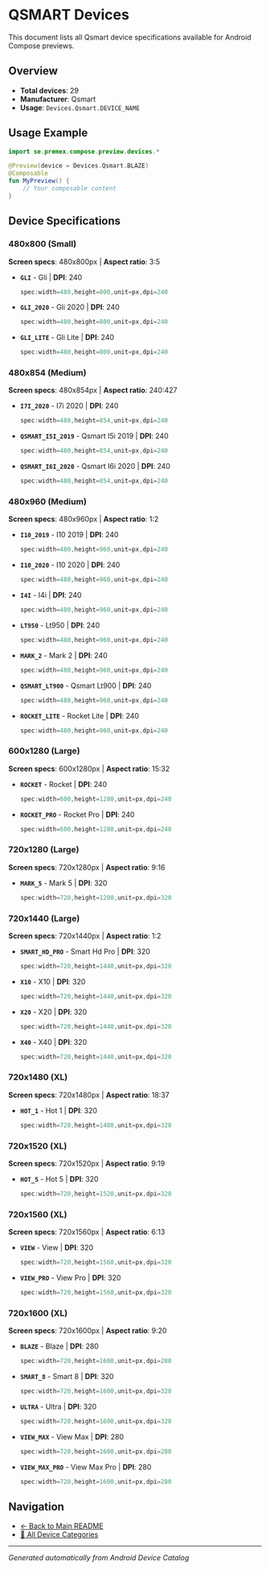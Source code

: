 # QSMART Devices

This document lists all Qsmart device specifications available for Android Compose previews.

## Overview

- **Total devices**: 29
- **Manufacturer**: Qsmart
- **Usage**: `Devices.Qsmart.DEVICE_NAME`

## Usage Example

```kotlin
import se.premex.compose.preview.devices.*

@Preview(device = Devices.Qsmart.BLAZE)
@Composable
fun MyPreview() {
    // Your composable content
}
```

## Device Specifications

### 480x800 (Small)

**Screen specs**: 480x800px | **Aspect ratio**: 3:5

- **`GLI`** - Gli | **DPI**: 240
  ```kotlin
  spec:width=480,height=800,unit=px,dpi=240
  ```

- **`GLI_2020`** - Gli 2020 | **DPI**: 240
  ```kotlin
  spec:width=480,height=800,unit=px,dpi=240
  ```

- **`GLI_LITE`** - Gli Lite | **DPI**: 240
  ```kotlin
  spec:width=480,height=800,unit=px,dpi=240
  ```

### 480x854 (Medium)

**Screen specs**: 480x854px | **Aspect ratio**: 240:427

- **`I7I_2020`** - I7i 2020 | **DPI**: 240
  ```kotlin
  spec:width=480,height=854,unit=px,dpi=240
  ```

- **`QSMART_I5I_2019`** - Qsmart I5i 2019 | **DPI**: 240
  ```kotlin
  spec:width=480,height=854,unit=px,dpi=240
  ```

- **`QSMART_I6I_2020`** - Qsmart I6i 2020 | **DPI**: 240
  ```kotlin
  spec:width=480,height=854,unit=px,dpi=240
  ```

### 480x960 (Medium)

**Screen specs**: 480x960px | **Aspect ratio**: 1:2

- **`I10_2019`** - I10 2019 | **DPI**: 240
  ```kotlin
  spec:width=480,height=960,unit=px,dpi=240
  ```

- **`I10_2020`** - I10 2020 | **DPI**: 240
  ```kotlin
  spec:width=480,height=960,unit=px,dpi=240
  ```

- **`I4I`** - I4i | **DPI**: 240
  ```kotlin
  spec:width=480,height=960,unit=px,dpi=240
  ```

- **`LT950`** - Lt950 | **DPI**: 240
  ```kotlin
  spec:width=480,height=960,unit=px,dpi=240
  ```

- **`MARK_2`** - Mark 2 | **DPI**: 240
  ```kotlin
  spec:width=480,height=960,unit=px,dpi=240
  ```

- **`QSMART_LT900`** - Qsmart Lt900 | **DPI**: 240
  ```kotlin
  spec:width=480,height=960,unit=px,dpi=240
  ```

- **`ROCKET_LITE`** - Rocket Lite | **DPI**: 240
  ```kotlin
  spec:width=480,height=960,unit=px,dpi=240
  ```

### 600x1280 (Large)

**Screen specs**: 600x1280px | **Aspect ratio**: 15:32

- **`ROCKET`** - Rocket | **DPI**: 240
  ```kotlin
  spec:width=600,height=1280,unit=px,dpi=240
  ```

- **`ROCKET_PRO`** - Rocket Pro | **DPI**: 240
  ```kotlin
  spec:width=600,height=1280,unit=px,dpi=240
  ```

### 720x1280 (Large)

**Screen specs**: 720x1280px | **Aspect ratio**: 9:16

- **`MARK_5`** - Mark 5 | **DPI**: 320
  ```kotlin
  spec:width=720,height=1280,unit=px,dpi=320
  ```

### 720x1440 (Large)

**Screen specs**: 720x1440px | **Aspect ratio**: 1:2

- **`SMART_HD_PRO`** - Smart Hd Pro | **DPI**: 320
  ```kotlin
  spec:width=720,height=1440,unit=px,dpi=320
  ```

- **`X10`** - X10 | **DPI**: 320
  ```kotlin
  spec:width=720,height=1440,unit=px,dpi=320
  ```

- **`X20`** - X20 | **DPI**: 320
  ```kotlin
  spec:width=720,height=1440,unit=px,dpi=320
  ```

- **`X40`** - X40 | **DPI**: 320
  ```kotlin
  spec:width=720,height=1440,unit=px,dpi=320
  ```

### 720x1480 (XL)

**Screen specs**: 720x1480px | **Aspect ratio**: 18:37

- **`HOT_1`** - Hot 1 | **DPI**: 320
  ```kotlin
  spec:width=720,height=1480,unit=px,dpi=320
  ```

### 720x1520 (XL)

**Screen specs**: 720x1520px | **Aspect ratio**: 9:19

- **`HOT_5`** - Hot 5 | **DPI**: 320
  ```kotlin
  spec:width=720,height=1520,unit=px,dpi=320
  ```

### 720x1560 (XL)

**Screen specs**: 720x1560px | **Aspect ratio**: 6:13

- **`VIEW`** - View | **DPI**: 320
  ```kotlin
  spec:width=720,height=1560,unit=px,dpi=320
  ```

- **`VIEW_PRO`** - View Pro | **DPI**: 320
  ```kotlin
  spec:width=720,height=1560,unit=px,dpi=320
  ```

### 720x1600 (XL)

**Screen specs**: 720x1600px | **Aspect ratio**: 9:20

- **`BLAZE`** - Blaze | **DPI**: 280
  ```kotlin
  spec:width=720,height=1600,unit=px,dpi=280
  ```

- **`SMART_8`** - Smart 8 | **DPI**: 320
  ```kotlin
  spec:width=720,height=1600,unit=px,dpi=320
  ```

- **`ULTRA`** - Ultra | **DPI**: 320
  ```kotlin
  spec:width=720,height=1600,unit=px,dpi=320
  ```

- **`VIEW_MAX`** - View Max | **DPI**: 280
  ```kotlin
  spec:width=720,height=1600,unit=px,dpi=280
  ```

- **`VIEW_MAX_PRO`** - View Max Pro | **DPI**: 280
  ```kotlin
  spec:width=720,height=1600,unit=px,dpi=280
  ```

## Navigation

- [← Back to Main README](../../README.md)
- [📱 All Device Categories](../README.md)

---
*Generated automatically from Android Device Catalog*
